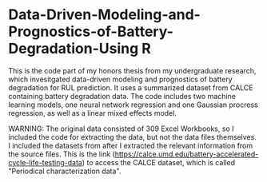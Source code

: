 # Data-Driven-Modeling-and-Prognostics-of-Battery-Degradation-Using R

This is the code part of my honors thesis from my undergraduate research, which invesitgated data-driven modeling and prognostics of battery degradation for RUL prediction. It uses a summarized dataset from CALCE containing battery degradation data. The code includes two machine learning models, one neural network regression and one Gaussian procress regression, as well as a linear mixed effects model. 

WARNING: The original data consisted of 309 Excel Workbooks, so I included the code for extracting the data, but not the data files themselves. I included the datasets from after I extracted the relevant information from the source files. This is the link (https://calce.umd.edu/battery-accelerated-cycle-life-testing-data) to access the CALCE dataset, which is called "Periodical characterization data". 
